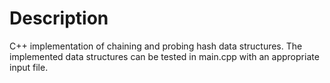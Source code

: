 # Description

C++ implementation of chaining and probing hash data structures.
The implemented data structures can be tested in main.cpp with an appropriate input file.
